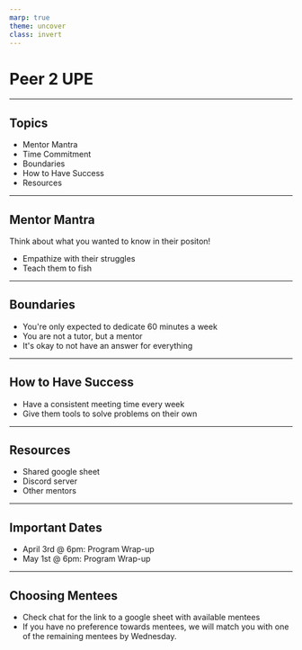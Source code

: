```yaml
---
marp: true
theme: uncover
class: invert
---
```


# Peer 2 UPE

---

## Topics
* Mentor Mantra
* Time Commitment
* Boundaries
* How to Have Success
* Resources

---

## Mentor Mantra
Think about what you wanted to know in their positon!
- Empathize with their struggles
- Teach them to fish

--- 

## Boundaries
- You're only expected to dedicate 60 minutes a week
- You are not a tutor, but a mentor
- It's okay to not have an answer for everything
--- 

## How to Have Success
- Have a consistent meeting time every week
- Give them tools to solve problems on their own

---

## Resources
- Shared google sheet
- Discord server
- Other mentors

--- 

## Important Dates
- April 3rd @ 6pm: Program Wrap-up
- May 1st @ 6pm: Program Wrap-up

---

## Choosing Mentees 
- Check chat for the link to a google sheet with available mentees
- If you have no preference towards mentees, we will match you with one of the remaining mentees by Wednesday.
